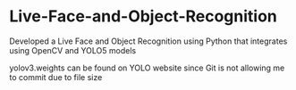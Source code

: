 # Live-Face-and-Object-Recognition
Developed a Live Face and Object Recognition using Python that integrates using OpenCV and YOLO5 models

yolov3.weights can be found on YOLO website since Git is not allowing me to commit due to file size
